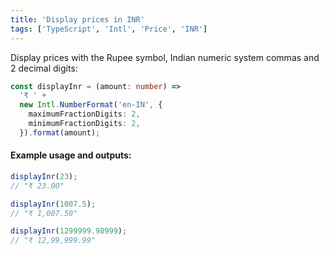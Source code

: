 ```yaml
---
title: 'Display prices in INR'
tags: ['TypeScript', 'Intl', 'Price', 'INR']
---
```


Display prices with the Rupee symbol, Indian numeric system commas and 2 decimal digits:

```typescript
const displayInr = (amount: number) =>
  '₹ ' +
  new Intl.NumberFormat('en-IN', {
    maximumFractionDigits: 2,
    minimumFractionDigits: 2,
  }).format(amount);
```

#### Example usage and outputs:

```typescript
displayInr(23);
// "₹ 23.00"

displayInr(1007.5);
// "₹ 1,007.50"

displayInr(1299999.98999);
// "₹ 12,99,999.99"
```

